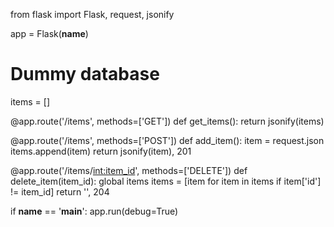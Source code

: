 from flask import Flask, request, jsonify

app = Flask(__name__)

# Dummy database
items = []

@app.route('/items', methods=['GET'])
def get_items():
    return jsonify(items)

@app.route('/items', methods=['POST'])
def add_item():
    item = request.json
    items.append(item)
    return jsonify(item), 201

@app.route('/items/<int:item_id>', methods=['DELETE'])
def delete_item(item_id):
    global items
    items = [item for item in items if item['id'] != item_id]
    return '', 204

if __name__ == '__main__':
    app.run(debug=True)
